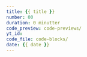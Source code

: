 ```yaml
---
title: {{ title }}
number: 00
duration: 0 minutter
code_preview: code-previews/
yt_id: 
code_file: code-blocks/
date: {{ date }}
---
```


